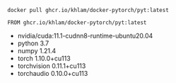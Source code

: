 `docker pull ghcr.io/khlam/docker-pytorch/pyt:latest`

`FROM ghcr.io/khlam/docker-pytorch/pyt:latest`

- nvidia/cuda:11.1-cudnn8-runtime-ubuntu20.04
- python 3.7
- numpy 1.21.4
- torch 1.10.0+cu113
- torchvision 0.11.1+cu113
- torchaudio 0.10.0+cu113